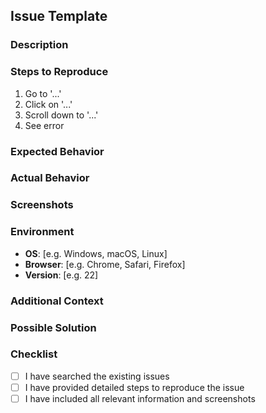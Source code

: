 <!-- filepath: .github/ISSUE_TEMPLATE.md -->
## Issue Template

### Description

<!-- A clear and concise description of what the issue is. -->

### Steps to Reproduce

1. Go to '...'
2. Click on '...'
3. Scroll down to '...'
4. See error

### Expected Behavior

<!-- A clear and concise description of what you expected to happen. -->

### Actual Behavior

<!-- A clear and concise description of what actually happened. -->

### Screenshots

<!-- If applicable, add screenshots to help explain your problem. -->

### Environment

- **OS**: [e.g. Windows, macOS, Linux]
- **Browser**: [e.g. Chrome, Safari, Firefox]
- **Version**: [e.g. 22]

### Additional Context

<!-- Add any other context about the problem here. -->

### Possible Solution

<!-- Optional: Suggest a fix or reason for the bug. -->

### Checklist

- [ ] I have searched the existing issues
- [ ] I have provided detailed steps to reproduce the issue
- [ ] I have included all relevant information and screenshots
